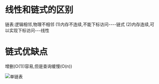 # 线性和链式的区别
链表:逻辑相邻,物理不相邻
(1)内存不连续,不能下标访问----链式
(2)内存连续,可以实现下标访问---线性 

# 链式优缺点 
增删(O(1))容易,但是查询缓慢(O(n))

![单链表](https://blog-1-1256491104.cos.ap-chengdu.myqcloud.com/20190713183250.png)



